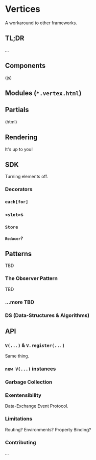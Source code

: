 
Vertices
====
A workaround to other frameworks.

## TL;DR
...

## Components
(js)

## Modules (`*.vertex.html`)
## Partials
(html)

## Rendering
It's up to you!

## SDK
Turning elements off.

### Decorators

### `each[for]`

### `<slot>`s

### `Store`
#### `Reducer`?

## Patterns
TBD

### The Observer Pattern
TBD

### ...more TBD

### DS (Data-Structures & Algorithms)


## API

### `V(...)` & `V.register(...)`
Same thing.

### `new V(...)` instances


### Garbage Collection

### Exentensibility
Data-Exchange Event Protocol.

### Limitations
Routing?
Environments?
Property Binding?

### Contributing
...
